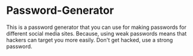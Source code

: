 # Password-Generator
This is a password generator that you can use for making passwords for different social media sites. Because, using weak passwords means that hackers can target you more easily. Don't get hacked, use a strong password. 
